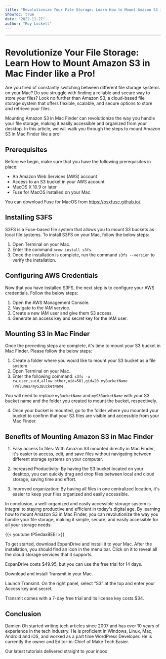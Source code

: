 ```yaml
---
title: "Revolutionize Your File Storage: Learn How to Mount Amazon S3 in Mac Finder like a Pro!"
ShowToc: true 
date: "2022-11-27"
author: "Roy Lockett"
---
```

*****
# Revolutionize Your File Storage: Learn How to Mount Amazon S3 in Mac Finder like a Pro!

Are you tired of constantly switching between different file storage systems on your Mac? Do you struggle with finding a reliable and secure way to store your files? Look no further than Amazon S3, a cloud-based file storage system that offers flexible, scalable, and secure options to store and retrieve your files.

Mounting Amazon S3 in Mac Finder can revolutionize the way you handle your file storage, making it easily accessible and organized from your desktop. In this article, we will walk you through the steps to mount Amazon S3 in Mac Finder like a pro!

## Prerequisites

Before we begin, make sure that you have the following prerequisites in place:

- An Amazon Web Services (AWS) account
- Access to an S3 bucket in your AWS account
- MacOS X 10.9 or later
- Fuse for MacOS installed on your Mac

You can download Fuse for MacOS from https://osxfuse.github.io/.

## Installing S3FS

S3FS is a Fuse-based file system that allows you to mount S3 buckets as local file systems. To install S3FS on your Mac, follow the below steps:

1. Open Terminal on your Mac.
2. Enter the command `brew install s3fs`.
3. Once the installation is complete, run the command `s3fs --version` to verify the installation.

## Configuring AWS Credentials

Now that you have installed S3FS, the next step is to configure your AWS credentials. Follow the below steps:

1. Open the AWS Management Console.
2. Navigate to the IAM service.
3. Create a new IAM user and give them S3 access.
4. Generate an access key and secret key for the IAM user.

## Mounting S3 in Mac Finder

Once the preceding steps are complete, it's time to mount your S3 bucket in Mac Finder. Please follow the below steps:

1. Create a folder where you would like to mount your S3 bucket as a file system.
2. Open Terminal on your Mac.
3. Enter the following command: `s3fs -o rw,user,suid,allow_other,uid=501,gid=20 myBucketName /Volumes/myS3BucketName`. 

You will need to replace `myBucketName` and `myS3BucketName` with your S3 bucket name and the folder you created to mount the bucket, respectively.

4. Once your bucket is mounted, go to the folder where you mounted your bucket to confirm that your S3 files are visible and accessible from your Mac Finder.

## Benefits of Mounting Amazon S3 in Mac Finder

1. Easy access to files: With Amazon S3 mounted directly in Mac Finder, it's easier to access, edit, and save files without navigating between different storage systems on your computer.

2. Increased Productivity: By having the S3 bucket located on your desktop, you can quickly drag and drop files between local and cloud storage, saving time and effort.

3. Improved organization: By having all files in one centralized location, it's easier to keep your files organized and easily accessible.

In conclusion, a well-organized and easily accessible storage system is integral to staying productive and efficient in today's digital age. By learning how to mount Amazon S3 in Mac Finder, you can revolutionize the way you handle your file storage, making it simple, secure, and easily accessible for all your storage needs.

{{< youtube tP5edaxBEEI >}} 



To get started, download ExpanDrive and install it to your Mac. After the installation, you should find an icon in the menu bar. Click on it to reveal all the cloud storage services that it supports.
 

 
ExpanDrive costs $49.95, but you can use the free trial for 14 days.
 
Download and install Transmit in your Mac. 
 
Launch Transmit. On the right panel, select “S3” at the top and enter your Access key and secret. 
 
Transmit comes with a 7-day free trial and its license key costs $34. 
 
## Conclusion
 
Damien Oh started writing tech articles since 2007 and has over 10 years of experience in the tech industry. He is proficient in Windows, Linux, Mac, Android and iOS, and worked as a part time WordPress Developer. He is currently the owner and Editor-in-Chief of Make Tech Easier.
 
Our latest tutorials delivered straight to your inbox




